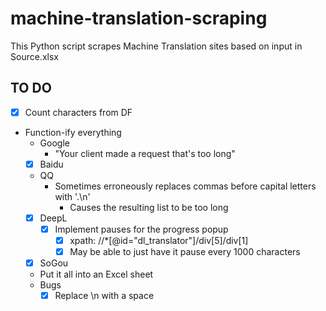 # machine-translation-scraping
This Python script scrapes Machine Translation sites based on input in Source.xlsx

## TO DO
* [x] Count characters from DF
* Function-ify everything
    * Google
        * "Your client made a request that's too long"
    * [x] Baidu
    * QQ 
        * Sometimes erroneously replaces commas before capital letters with '.\n'
            * Causes the resulting list to be too long
    * [x] DeepL
        * [x] Implement pauses for the progress popup
            * [x] xpath: //*[@id="dl_translator"]/div[5]/div[1]
            * [x] May be able to just have it pause every 1000 characters 
    * [x] SoGou
    * Put it all into an Excel sheet
    * Bugs
        * [x] Replace \n with a space